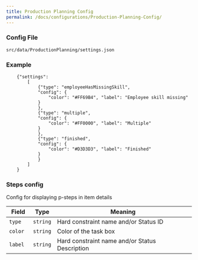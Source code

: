 ```yaml
---
title: Production Planning Config
permalink: /docs/configurations/Production-Planning-Config/
---
```


### Config File

`src/data/ProductionPlanning/settings.json`


### Example
```
    {"settings":
        [
            {"type": "employeeHasMissingSkill", 
            "config": {
                "color": "#FF69B4", "label": "Employee skill missing"
            }
            },
            {"type": "multiple", 
            "config": {
                "color": "#FF0000", "label": "Multiple"
            }
            },
            {"type": "finished", 
            "config": {
                "color": "#D3D3D3", "label": "Finished"
            }
            }
        ]
    }
```

### Steps config

Config for displaying p-steps in item details

| Field | Type | Meaning |
| ------------- | ------------- | ------------- |
| `type`| `string` | Hard constraint name and/or Status ID |
| `color `| `string` | Color of the task box |
| `label` | `string` | Hard constraint name and/or Status Description |

